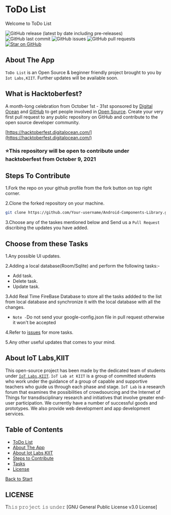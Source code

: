  <a name="title"></a>
# ToDo List


Welcome to ToDo List


![GitHub release (latest by date including pre-releases)](https://img.shields.io/github/v/release/Anisha-24/ToDoList-app?include_prereleases)
![GitHub last commit](https://img.shields.io/github/last-commit/Anisha-24/ToDoList-app)
![GitHub issues](https://img.shields.io/github/issues-raw/Anisha-24/ToDoList-app)
![GitHub pull requests](https://img.shields.io/github/issues-pr/Anisha-24/ToDoList-app)
[![Star on GitHub](https://img.shields.io/github/stars/Anisha-24/ToDoList-app.svg?style=social)](https://github.com/all-contributors/all-contributors/stargazers)


<a name="about"></a>
## About The App
`ToDo List` is an Open Source & beginner friendly project brought to you by `Iot Labs,KIIT`.
Further updates will be available soon.


## What is Hacktoberfest?
A month-long celebration from October 1st - 31st sponsored by [Digital Ocean](https://hacktoberfest.digitalocean.com/) and [GitHub](https://github.com/blog/2433-celebrate-open-source-this-october-with-hacktoberfest) to get people involved in [Open Source](https://github.com/open-source). Create your very first pull request to any public repository on GitHub and contribute to the open source developer community.

[https://hacktoberfest.digitalocean.com/](https://hacktoberfest.digitalocean.com/)

### ⭐This repository will be open to contribute under hacktoberfest from October 9, 2021

<a name="contribute"></a>
## Steps To Contribute

1.Fork the repo on your github profile from the fork button on top right corner.

2.Clone the forked repository on your machine.
```bash
git clone https://github.com/Your-username/Android-Components-Library.git
```
3.Choose any of the taskes mentioned below and Send us a `Pull Request` discribing the updates you have added.

<a name="tasks"></a>
## Choose from these Tasks
1.Any possible UI updates.

2.Adding a local database(Room/Sqlite) and perform the following tasks:-
- Add task.
- Delete task.
- Update task.

3.Add Real Time FireBase Database to store all the tasks addded to the list from local database and synchronize it with the local database with all the changes.
- `Note -`Do not send your google-config.json file in pull request otherwise it won't be accepted

4.Refer to [issues](https://github.com/iot-lab-kiit/Android-Components-Library/issues) for more tasks.

5.Any other useful updates that comes to your mind.


<a name="about_developers"></a>
## About IoT Labs,KIIT
This open-source project has been made by the dedicated team of students under [`IoT Labs,KIIT`](https://iotkiit.in/).
`IoT Lab at KIIT` is a group of committed students who work under the guidance of a group of capable and supportive teachers who guide us through each phase and stage. 
`IoT Lab` is a research forum that examines the possibilities of crowdsourcing and the Internet of Things for transdisciplinary research and initiatives that involve 
greater end-user participation. We currently have a number of successful goods and prototypes. We also provide web development and app development services.


<a name="contents"></a>
## Table of Contents
- [ToDo List](#title)
- [About The App ](#about)
- [About Iot Labs,KIIT ](#about_developers)
- [Steps to Contribute ](#contribute)
- [Tasks](#tasks)
- [License ](#license)


[Back to Start](#title)

<a name="license"></a>
## LICENSE
T𝚑𝚒𝚜 𝚙𝚛𝚘𝚓𝚎𝚌𝚝 𝚒𝚜 𝚞𝚗𝚍𝚎𝚛 [GNU General Public License v3.0 License]






